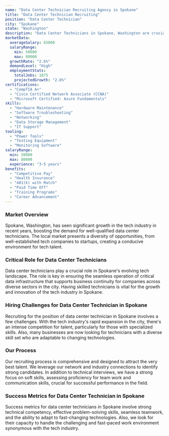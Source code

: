 ```yaml
---
name: "Data Center Technician Recruiting Agency in Spokane"
title: "Data Center Technician Recruiting"
position: "Data Center Technician"
city: "Spokane"
state: "Washington"
description: "Data Center Technicians in Spokane, Washington are crucial for maintaining and troubleshooting the physical infrastructure and systems within a data center."
marketData:
  averageSalary: 65000
  salaryRange:
    min: 50000
    max: 80000
  growthRate: "2.6%"
  demandLevel: "High"
  employmentStats:
    totalJobs: 1875
    projectedGrowth: "2.8%"
certifications:
  - "CompTIA A+"
  - "Cisco Certified Network Associate (CCNA)"
  - "Microsoft Certified: Azure Fundamentals"
skills:
  - "Hardware Maintenance"
  - "Software Troubleshooting"
  - "Networking"
  - "Data Storage Management"
  - "IT Support"
tooling:
  - "Power Tools"
  - "Testing Equipment"
  - "Monitoring Software"
salaryRange:
  min: 50000
  max: 80000
  experience: "3-5 years"
benefits:
  - "Competitive Pay"
  - "Health Insurance"
  - "401(k) with Match"
  - "Paid Time Off"
  - "Training Programs"
  - "Career Advancement"
---
```


### Market Overview
Spokane, Washington, has seen significant growth in the tech industry in recent years, boosting the demand for well-qualified data center technicians. The local market presents a diversity of opportunities, from well-established tech companies to startups, creating a conducive environment for tech talent.

### Critical Role for Data Center Technicians
Data center technicians play a crucial role in Spokane's evolving tech landscape. The role is key in ensuring the seamless operation of critical data infrastructure that supports business continuity for companies across diverse sectors in the city. Having skilled technicians is vital for the growth and innovation of the tech industry in Spokane.

### Hiring Challenges for Data Center Technician in Spokane
Recruiting for the position of data center technician in Spokane involves a few challenges. With the tech industry's rapid expansion in the city, there's an intense competition for talent, particularly for those with specialized skills. Also, many businesses are now looking for technicians with a diverse skill set who are adaptable to changing technologies.

### Our Process
Our recruiting process is comprehensive and designed to attract the very best talent. We leverage our network and industry connections to identify strong candidates. In addition to technical interviews, we have a strong focus on soft skills, assessing proficiency for team work and communication skills, crucial for successful performance in the field.

### Success Metrics for Data Center Technician in Spokane
Success metrics for data center technicians in Spokane involve strong technical competency, effective problem-solving skills, seamless teamwork, and the ability to adapt to fast-changing technologies. Also, we look for their capacity to handle the challenging and fast-paced work environment synonymous with the tech industry.
